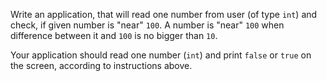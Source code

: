 Write an application, that will read one number from user (of type `int`) and check, if given number is "near" `100`. A number is "near" `100` when difference between it and `100` is no bigger than `10`.

Your application should read one number (`int`) and print `false` or `true` on the screen, according to instructions above.